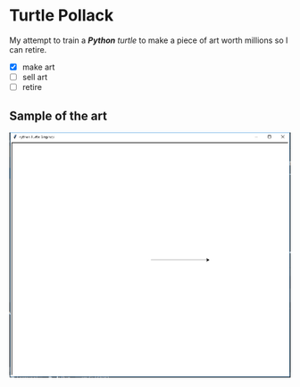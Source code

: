 # Turtle Pollack
My attempt to train a **_Python_** _turtle_ to make a piece of art worth millions so I can retire.

- [x] make art
- [ ] sell art
- [ ] retire

## Sample of the art
![My Amazing Turtle's work](/AmazingArtwork.PNG)
